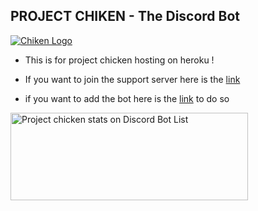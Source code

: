## PROJECT CHIKEN - The Discord Bot

[![Chiken Logo](https://cdn.discordapp.com/attachments/481178520718934026/563101678404894765/21-Proud.png)](https://discord.gg/fGQTVek'chiken')




* This is for project chicken hosting on heroku ! 

* If you want to join the support server here is the [link](https://discord.gg/fGQTVek)

* if you want to add the bot here is the [link](https://discordapp.com/oauth2/authorize?client_id=460159835544092674&scope=bot&permissions=301263990) to do so

<a href="https://discordbotlist.com/bots/460159835544092674">
	<img 
		width="380" 
		height="140" 
		src="https://discordbotlist.com/bots/460159835544092674/widget" 
		alt="Project chicken stats on Discord Bot List">
</a>
